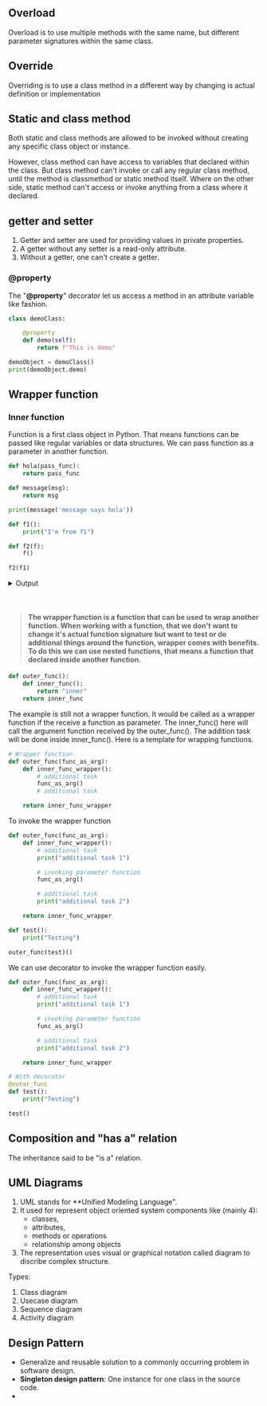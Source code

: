 ## Overload
Overload is to use multiple methods with the same name, but different parameter signatures within the same class.

## Override
Overriding is to use a class method in a different way by changing is actual definition or implementation

## Static and class method 
Both static and class methods are allowed to be invoked without creating any specific class object or instance.

However, class method can have access to variables that declared within the class. But class method can't invoke or call any regular class method, until the method is classmethod or static method itself. Where on the other side, static method can't access or invoke anything from a class where it declared.

## **getter** and **setter**

1. Getter and setter are used for providing values in private properties.
2. A getter without any setter is a read-only attribute.
3. Without a getter, one can't create a getter.

### @property
The "**@property**" decorator let us access a method in an attribute variable like fashion.

```python
class demoClass:

    @property
    def demo(self):
        return f"This is demo"

demoObject = demoClass()
print(demoObject.demo) 
```
## Wrapper function

### Inner function
Function is a first class object in Python. That means functions can be passed like regular variables or data structures. We can pass function as a parameter in another function.

```python
def hola(pass_func):
    return pass_func

def message(msg):
    return msg

print(message('message says hola'))
```

```python
def f1():
    print("I'm from f1")

def f2(f):
    f()

f2(f1)
```
<details>
<summary>Output</summary>

    I'm from f1

</details>

&nbsp;

> #### The wrapper function is a function that can be used to wrap another function. When working with a function, that we don't want to change it's actual function signature but want to test or do additional things around the function, wrapper comes with benefits. To do this we can use nested functions, that means a function that declared inside another function. 

```python
def outer_func():
    def inner_func():
        return "inner"
    return inner_func
```

The example is still not a wrapper function. It would be called as a wrapper function if the receive a function as parameter. The inner_func() here will call the argument function received by the outer_func(). The addition task will be done inside inner_func(). Here is a template for wrapping functions.

```python
# Wrapper function
def outer_func(func_as_arg):
    def inner_func_wrapper():
        # additional task
        func_as_arg()
        # additional task

    return inner_func_wrapper
```

To invoke the wrapper function
```python
def outer_func(func_as_arg):
    def inner_func_wrapper():
        # additional task
        print("additional task 1")

        # invoking parameter function
        func_as_arg()

        # additional task
        print("additional task 2")

    return inner_func_wrapper

def test():
    print("Testing")

outer_func(test)()
```

We can use decorator to invoke the wrapper function easily. 

```python
def outer_func(func_as_arg):
    def inner_func_wrapper():
        # additional task
        print("additional task 1")

        # invoking parameter function
        func_as_arg()

        # additional task
        print("additional task 2")

    return inner_func_wrapper

# With decorator
@outer_func
def test():
    print("Testing")

test()
```

## Composition and "has a" relation
The inheritance said to be "is a" relation. 

## UML Diagrams
1. UML stands for **Unified Modeling Language". 
2. It used for represent object oriented system components like (mainly 4):
    - classes, 
    - attributes,
    - methods or operations
    - relationship among objects
3. The representation uses visual or graphical notation called diagram to discribe complex structure.

Types:
1. Class diagram 
2. Usecase diagram
3. Sequence diagram 
4. Activity diagram

## Design Pattern
- Generalize and reusable solution to a commonly occurring problem in software design. 
- **Singleton design pattern**: One instance for one class in the source code.
- 